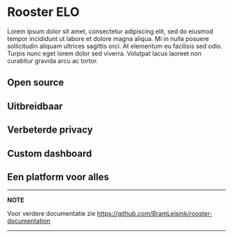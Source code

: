 # Rooster ELO
Lorem ipsum dolor sit amet, consectetur adipiscing elit, sed do eiusmod tempor incididunt ut labore et dolore magna aliqua. Mi in nulla posuere sollicitudin aliquam ultrices sagittis orci. At elementum eu facilisis sed odio. Turpis nunc eget lorem dolor sed viverra. Volutpat lacus laoreet non curabitur gravida arcu ac tortor.
## Open source



## Uitbreidbaar



## Verbeterde privacy


## Custom dashboard


## Een platform voor alles

---
**NOTE**

Voor verdere documentatie zie https://github.com/BramLeisink/rooster-documentation

--- 

